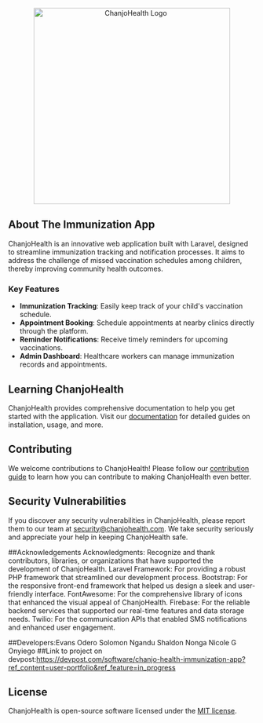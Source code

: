 <p align="center">
  <a href="#">
    <img src="https://your-app-logo-url.png" width="400" alt="ChanjoHealth Logo">
  </a>
</p>

<p align="center">
  
</p>

## About The Immunization App

ChanjoHealth is an innovative web application built with Laravel, designed to streamline immunization tracking and notification processes. It aims to address the challenge of missed vaccination schedules among children, thereby improving community health outcomes.

### Key Features

- **Immunization Tracking**: Easily keep track of your child's vaccination schedule.
- **Appointment Booking**: Schedule appointments at nearby clinics directly through the platform.
- **Reminder Notifications**: Receive timely reminders for upcoming vaccinations.
- **Admin Dashboard**: Healthcare workers can manage immunization records and appointments.

## Learning ChanjoHealth

ChanjoHealth provides comprehensive documentation to help you get started with the application. Visit our [documentation](https://your-docs-url) for detailed guides on installation, usage, and more.

## Contributing

We welcome contributions to ChanjoHealth! Please follow our [contribution guide](https://your-contribution-guide-url) to learn how you can contribute to making ChanjoHealth even better.

## Security Vulnerabilities

If you discover any security vulnerabilities in ChanjoHealth, please report them to our team at [security@chanjohealth.com](mailto:security@chanjohealth.com). We take security seriously and appreciate your help in keeping ChanjoHealth safe.

##Acknowledgements
Acknowledgments: Recognize and thank contributors, libraries, or organizations that have supported the development of ChanjoHealth.
Laravel Framework: For providing a robust PHP framework that streamlined our development process.
Bootstrap: For the responsive front-end framework that helped us design a sleek and user-friendly interface.
FontAwesome: For the comprehensive library of icons that enhanced the visual appeal of ChanjoHealth.
Firebase: For the reliable backend services that supported our real-time features and data storage needs.
Twilio: For the communication APIs that enabled SMS notifications and enhanced user engagement.

  ##Developers:Evans Odero
               Solomon Ngandu
               Shaldon Nonga
               Nicole G Onyiego
##Link to project on devpost:https://devpost.com/software/chanjo-health-immunization-app?ref_content=user-portfolio&ref_feature=in_progress


## License

ChanjoHealth is open-source software licensed under the [MIT license](https://opensource.org/licenses/MIT).
